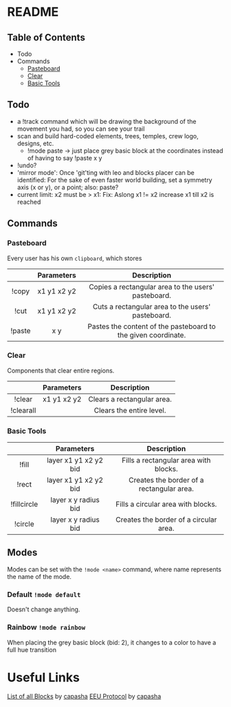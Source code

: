 # README

## Table of Contents

- Todo
- Commands
  - [Pasteboard](#pasteboard)
  - [Clear](#clear)
  - [Basic Tools](#tools)
  
## Todo

- a !track command which will be drawing the background of the movement you had, so you can see your trail
- scan and build hard-coded elements, trees, temples, crew logo, designs, etc.
  - !mode paste -> just place grey basic block at the coordinates instead of having to say !paste x y
- !undo?
- 'mirror mode': Once 'git'ting with leo and blocks placer can be identified: For the sake of even faster world building, set a symmetry axis (x or y), or a point; also: paste?
- current limit: x2 must be > x1: Fix: Aslong x1 != x2 increase x1 till x2 is reached

## Commands

### <a id="pasteboard">Pasteboard</a>

Every user has his own `clipboard`, which stores 

|        |  Parameters |                          Description                          |
|:------:|:-----------:|:-------------------------------------------------------------:|
| !copy  | x1 y1 x2 y2 | Copies a rectangular area to the users' pasteboard.           |
| !cut   | x1 y1 x2 y2 | Cuts a rectangular area to the users' pasteboard.             |
| !paste | x y         | Pastes the content of the pasteboard to the given coordinate. |

### <a id="clear">Clear</a>

Components that clear entire regions.

|           |  Parameters |         Description        |
|:---------:|:-----------:|:--------------------------:|
| !clear    | x1 y1 x2 y2 | Clears a rectangular area. |
| !clearall |             | Clears the entire level.   |

### <a id="tools">Basic Tools</a>

|             |       Parameters      |                Description                |
|:-----------:|:---------------------:|:-----------------------------------------:|
| !fill       | layer x1 y1 x2 y2 bid | Fills a rectangular area with blocks.     |
| !rect       | layer x1 y1 x2 y2 bid | Creates the border of a rectangular area. |
| !fillcircle | layer x y radius bid  | Fills a circular area with blocks.        |
| !circle     | layer x y radius bid  | Creates the border of a circular area.    |

## Modes

Modes can be set with the `!mode <name>` command, where name represents the name of the mode.

### Default `!mode default`

Doesn't change anything.

### Rainbow `!mode rainbow`

When placing the grey basic block (bid: 2), it changes to a color to have a full hue transition

# Useful Links

[List of all Blocks](https://github.com/capasha/EEUProtocol/blob/master/Blocks.md) by [capasha](https://github.com/capasha)
[EEU Protocol](https://github.com/capasha/EEUProtocol/blob/master/README.md) by [capasha](https://github.com/capasha)
